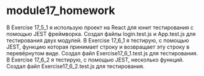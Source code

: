 # module17_homework
В Exercise 17_5_1 я использую проект на React для юнит тестирования с помощью JEST фреймворка. Создал файлы login.test.js и App.test.js для тестирования двух модулей.
В Exercise 17_6_1 я тестирую, с помощью JEST, функцию которая принимает строку и возвращает эту строку в перевёрнутом виде. 
Создал файл Exercise17_6_1.test.js для тестирования.
В Exercise 17_6_2 я тестирую, с помощью JEST, несколько функций. Создал файл Exercise17_6_2.test.js для тестирования.
